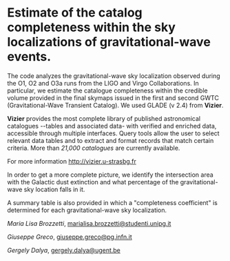 # Estimate of the catalog completeness within the sky localizations of gravitational-wave events.

The code analyzes the gravitational-wave sky localization observed during the O1, O2 and O3a runs from the LIGO and Virgo Collaborations. In particular, we estimate the catalogue completeness within the credible volume provided in the final skymaps issued in the first and second GWTC (Gravitational-Wave Transient Catalog).
We used GLADE (v 2.4)  from **Vizier**.

**Vizier** provides the most complete library of published astronomical catalogues --tables and associated data- with verified and enriched data, accessible through multiple interfaces. Query tools allow the user to select relevant data tables and to extract and format records that match certain criteria. More than *21,000 catalogues* are currently available.

For more information http://vizier.u-strasbg.fr

In order to get a more complete picture, we identify the intersection area with the Galactic dust extinction and what percentage of the gravitational-wave sky location falls in it. 

A summary table is also provided in which a "completeness coefficient" is determined for each gravitational-wave sky localization.


*Maria Lisa Brozzetti*, <marialisa.brozzetti@studenti.unipg.it> 

*Giuseppe Greco*, <giuseppe.greco@pg.infn.it> 

*Gergely Dalya*, <gergely.dalya@ugent.be>
